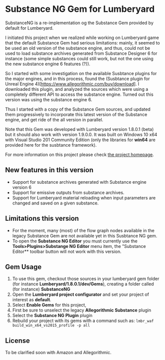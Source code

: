 # Substance NG Gem for Lumberyard

SubstanceNG is a re-implementation og the Substance Gem provided by default for Lumberyard.

I initiated this project when we realized while working on Lumberyard game that the default Substance Gem had serious limitations: mainly, it seemed to be used an old version of the substance engine, and thus, could not be used to load substance archives generated from Substance Designer 6 for instance (some simple substances could still work, but not the one using the new substance engine 6 features (?)).

So I started with some investigation on the available Susbtance plugins for the major engines, and in this process, found the (Susbtance plugin for Unreal Engine 4)[https://www.allegorithmic.com/buy/download]. I downloaded this plugin, and analyzed the sources which were using a completely different API to access the substance engine. Turned out this version was using the substance engine 6.

Thus I started with a copy of the Substance Gem sources, and updated them progressively to incorporate this latest version of the Substance engine, and get ride of the all version in parallel.

Note that this Gem was developed with Lumberyard version 1.8.0.1 (beta) but it should also work with version 1.9.0.0. It was built on Windows 10 x64 with Visual Studio 201 Community Edition (only the libraries for **win64** are provided here for the susbtance framework).

For more information on this project please check [the project homepage](http://wiki.nervtech.org/doku.php?id=public:projects:substanceng:substanceng).

## New features in this version

  * Support for substance archives generated with Substance engine version 6
  * Support for emissive outputs from substance archives.
  * Support for Lumberyard material reloading when input parameters are changed and saved on a given substance.

## Limitations this version

  * For the moment, many (most) of the flow graph nodes available in the legacy Substance Gem are not available yet in this Susbtance NG gem.
  * To open the **Substance NG Editor** you must currently use the **Tools>Plugins>Substange NG Editor** menu item, the "Substance Editor** toolbar button will not work with this version.

## Gem Usage

  1. To use this gem, checkout those sources in your lumberyard gem folder (for instance **Lumberyard/1.8.0.1/dev/Gems**), creating a folder called (for instance) **SubstanceNG**
  1. Open the **Lumberyard project configurator** and set your project of interest as **default**.
  1. Select **Enable Gems** for this project,
  1. First be sure to unselect the legacy **Allegorithmic Substance** plugin
  1. Select the **Substance NG Plugin** plugin
  1. Rebuild your project with its gems with a command such as:
    ```
    lmbr_waf build_win_x64_vs2015_profile -p all
    ```
## License

  To be clarified soon with Amazon and Allegorithmic.
